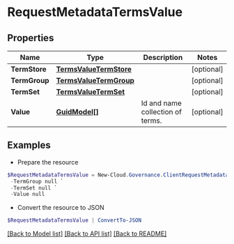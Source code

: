 # RequestMetadataTermsValue
## Properties

Name | Type | Description | Notes
------------ | ------------- | ------------- | -------------
**TermStore** | [**TermsValueTermStore**](TermsValueTermStore.md) |  | [optional] 
**TermGroup** | [**TermsValueTermGroup**](TermsValueTermGroup.md) |  | [optional] 
**TermSet** | [**TermsValueTermSet**](TermsValueTermSet.md) |  | [optional] 
**Value** | [**GuidModel[]**](GuidModel.md) | Id and name collection of terms. | [optional] 

## Examples

- Prepare the resource
```powershell
$RequestMetadataTermsValue = New-Cloud.Governance.ClientRequestMetadataTermsValue  -TermStore null `
 -TermGroup null `
 -TermSet null `
 -Value null
```

- Convert the resource to JSON
```powershell
$RequestMetadataTermsValue | ConvertTo-JSON
```

[[Back to Model list]](../README.md#documentation-for-models) [[Back to API list]](../README.md#documentation-for-api-endpoints) [[Back to README]](../README.md)


